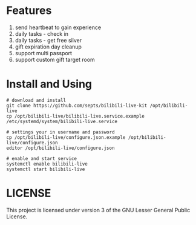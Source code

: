 # Features

1. send heartbeat to gain experience
2. daily tasks - check in
3. daily tasks - get free silver
4. gift expiration day cleanup
5. support multi passport
6. support custom gift target room

# Install and Using
```
# download and install
git clone https://github.com/septs/bilibili-live-kit /opt/bilibili-live
cp /opt/bilibili-live/bilibili-live.service.example /etc/systemd/system/bilibili-live.service

# settings your in username and password
cp /opt/bilibili-live/configure.json.example /opt/bilibili-live/configure.json
editor /opt/bilibili-live/configure.json

# enable and start service
systemctl enable bilibili-live
systemctl start bilibili-live
```

# LICENSE
This project is licensed under version 3 of the GNU Lesser General Public License.
